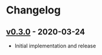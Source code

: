 # Changelog

## [v0.3.0] - 2020-03-24

* Initial implementation and release

[v0.3.0]: https://github.com/ianks/tty-logger-raven/compare/v0.3.0